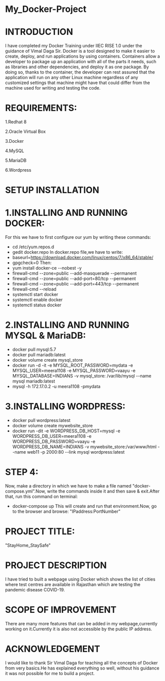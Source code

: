 # My_Docker-Project
# INTRODUCTION
I have completed my Docker Training under IIEC RISE 1.0 under the guidance of Vimal Daga Sir. 
Docker is a tool designed to make it easier to create, deploy, and run applications by using containers. Containers allow a developer to package up an application with all of the parts it needs, such as libraries and other dependencies, and deploy it as one package. By doing so, thanks to the container, the developer can rest assured that the application will run on any other Linux machine regardless of any customized settings that machine might have that could differ from the machine used for writing and testing the code.

# REQUIREMENTS:
1.Redhat 8

2.Oracle Virtual Box

3.Docker

4.MySQL

5.MariaDB

6.Wordpress

# SETUP INSTALLATION
# 1.INSTALLING AND RUNNING DOCKER:
For this we have to first configure our yum by writing these commands:
 - cd /etc/yum.repos.d
 - gedit docker.repo
In docker.repo file,we have to write:
 - baseurl=https://download.docker.com/linux/centos/7/x86_64/stable/
 - gpgcheck=0
Then:
 - yum install docker-ce --nobest -y
 - firewall-cmd --zone=public --add-masquerade --permanent
 - firewall-cmd --zone=public --add-port=80/tcp --permanent
 - firewall-cmd --zone=public --add-port=443/tcp --permanent
 - firewall-cmd --reload
 - systemctl start docker
 - systemctl enable docker
 - systemctl status docker
 # 2.INSTALLING AND RUNNING MYSQL & MariaDB:
  - docker pull mysql:5.7
  - docker pull mariadb:latest
  - docker volume create mysql_store
  - docker run -d -it -e MYSQL_ROOT_PASSWORD=mydata -e MYSQL_USER=meera1108 -e MYSQL_PASSWORD=vaayu -e MYSQL_DATABASE=INDIANS -v    mysql_store: /var/lib/mysql --name mysql mariadb:latest
  - mysql -h 172.17.0.2 -u meera1108 -pmydata
 # 3.INSTALLING WORDPRESS:
  - docker pull wordpress:latest
  - docker volume create mywebsite_store
  - docker run -dit -e WORDPRESS_DB_HOST=mysql -e WORDPRESS_DB_USER=meera1108 -e WORDPRESS_DB_PASSWORD=vaayu -e  WORDPRESS_DB_NAME=INDIANS -v mywebsite_store:/var/www/html --name web11 -p 2000:80 --link mysql wordpress:latest 
 # STEP 4:
 Now, make a directory in which we have to make a file named "docker-compose.yml".Now, write the commands inside it and then save & exit.After that, run this command on terminal:
  - docker-compose up
 This will create and run that environment.Now, go to the browser and browse: "IPaddress:PortNumber"

# PROJECT TITLE:
"StayHome_StaySafe"

# PROJECT DESCRIPTION
I have tried to built a webpage using Docker which shows the list of cities where test centres are available in Rajasthan which are testing the pandemic disease COVID-19.

# SCOPE OF IMPROVEMENT
There are many more features that can be added in my webpage,currently working on it.Currently it is also not accessible by the public IP address. 

# ACKNOWLEDGEMENT
I would like to thank Sir Vimal Daga for teaching all the concepts of Docker from very basics.He has explained everything so well, without his guidance it was not possible for me to build a project.
